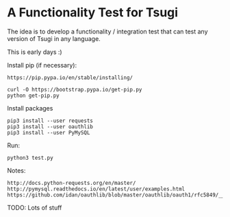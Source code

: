 
A Functionality Test for Tsugi
==============================

The idea is to develop a functionality / integration test that can
test any version of Tsugi in any language.

This is early days :)

Install pip (if necessary):

    https://pip.pypa.io/en/stable/installing/

    curl -O https://bootstrap.pypa.io/get-pip.py
    python get-pip.py

Install packages

    pip3 install --user requests
    pip3 install --user oauthlib
    pip3 install --user PyMySQL

Run:

    python3 test.py

Notes:

    http://docs.python-requests.org/en/master/
    http://pymysql.readthedocs.io/en/latest/user/examples.html
    https://github.com/idan/oauthlib/blob/master/oauthlib/oauth1/rfc5849/__init__.py

TODO: Lots of stuff
